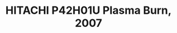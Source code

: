 ---
ee_id_thing: '173'
site: '1'
type: '2'
inv_num: 2007-033
url: 2007-033-hitachi-p42h01u-plasma-burn
title: HITACHI P42H01U Plasma Burn, 2007
year: '2007'
display_year: '2007'
medium: HITACHI P42H01 and DVD player
dims: ''
pitch: "​Label information being burned into a plasma monitor."
ps: ''
live_url: ''
related: ''
youtube: ''
related_code: ''
imgs: burn-2007-033-full-1-database-unknown_1.jpg
subheading: ''
download: ''
add_credit: ''
commission: ''
layout: things-i-made
---